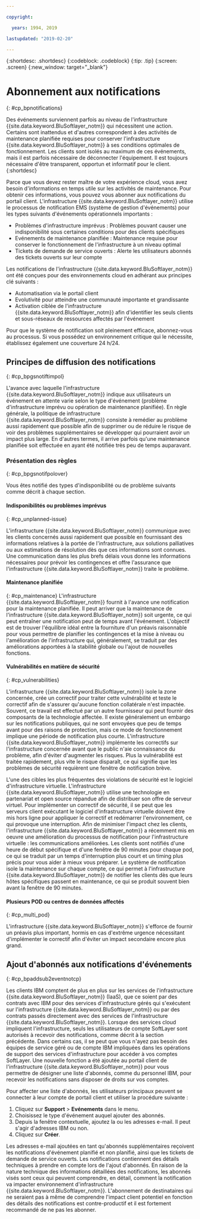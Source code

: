 ```yaml
---

copyright:

  years: 1994, 2019

lastupdated: "2019-02-20"

---
```


{:shortdesc: .shortdesc}
{:codeblock: .codeblock}
{:tip: .tip}
{:screen: .screen}
{:new_window: target="_blank"}


# Abonnement aux notifications
{: #cp_bpnotifications}

Des événements surviennent parfois au niveau de l'infrastructure {{site.data.keyword.BluSoftlayer_notm}} qui nécessitent une action. Certains sont inattendus et d'autres correspondent à des activités de maintenance planifiée requises pour conserver l'infrastructure {{site.data.keyword.BluSoftlayer_notm}} à ses conditions optimales de fonctionnement. Les clients sont isolés au maximum de ces événements, mais il est parfois nécessaire de déconnecter l'équipement. Il est toujours nécessaire d'être transparent, opportun et informatif pour le client.
{:shortdesc}

Parce que vous devez rester maître de votre expérience cloud, vous avez besoin d'informations en temps utile sur les activités de maintenance. Pour obtenir ces informations, vous pouvez vous abonner aux notifications du portail client. L'infrastructure {{site.data.keyword.BluSoftlayer_notm}} utilise le processus de notification EMS (système de gestion d'événements) pour les types suivants d'événements opérationnels importants :
* Problèmes d'infrastructure imprévus : Problèmes pouvant causer une indisponibilité sous certaines conditions pour des clients spécifiques
* Evénements de maintenance planifiée : Maintenance requise pour conserver le fonctionnement de l'infrastructure à un niveau optimal
* Tickets de demande de service ouverts : Alerte les utilisateurs abonnés des tickets ouverts sur leur compte

Les notifications de l'infrastructure {{site.data.keyword.BluSoftlayer_notm}} ont été conçues pour des environnements cloud en adhérant aux principes clé suivants :
* Automatisation via le portail client
* Evolutivité pour atteindre une communauté importante et grandissante
* Activation ciblée de l'infrastructure {{site.data.keyword.BluSoftlayer_notm}} afin d'identifier les seuls clients et sous-réseaux de ressources affectés par l'événement

Pour que le système de notification soit pleinement efficace, abonnez-vous au processus. Si vous possédez un environnement critique qui le nécessite, établissez également une couverture 24 h/24.


## Principes de diffusion des notifications
{: #cp_bpgsnotiftimpol}

L'avance avec laquelle l'infrastructure {{site.data.keyword.BluSoftlayer_notm}} indique aux utilisateurs un événement en attente varie selon le type d'événement (problème d'infrastructure imprévu ou opération de maintenance planifiée). En règle générale, la politique de infrastructure {{site.data.keyword.BluSoftlayer_notm}} consiste à remédier au problème aussi rapidement que possible afin de supprimer ou de réduire le risque de voir des problèmes supplémentaires se développer qui pourraient avoir un impact plus large. En d'autres termes, il arrive parfois qu'une maintenance planifiée soit effectuée en ayant été notifiée très peu de temps auparavant.

### Présentation des règles
{: #cp_bpgsnotifpolover}

Vous êtes notifié des types d'indisponibilité ou de problème suivants comme décrit à chaque section.

#### Indisponibilités ou problèmes imprévus
{: #cp_unplanned-issue}

L'infrastructure {{site.data.keyword.BluSoftlayer_notm}} communique avec les clients concernés aussi rapidement que possible en fournissant des informations relatives à la portée de l'infrastructure, aux solutions palliatives ou aux estimations de résolution dès que ces informations sont connues. Une communication dans les plus brefs délais vous donne les informations nécessaires pour prévoir les contingences et offre l'assurance que l'infrastructure {{site.data.keyword.BluSoftlayer_notm}} traite le problème.

#### Maintenance planifiée
{: #cp_maintenance}
L'infrastructure {{site.data.keyword.BluSoftlayer_notm}} fournit à l'avance une notification pour la maintenance planifiée. Il peut arriver que la maintenance de l'infrastructure {{site.data.keyword.BluSoftlayer_notm}} soit urgente, ce qui peut entraîner une notification peut de temps avant l'événement. L'objectif est de trouver l'équilibre idéal entre la fourniture d'un préavis raisonnable pour vous permettre de planifier les contingences et la mise à niveau ou l'amélioration de l'infrastructure qui, généralement, se traduit par des améliorations apportées à la stabilité globale ou l'ajout de nouvelles fonctions.

#### Vulnérabilités en matière de sécurité
{: #cp_vulnerabilities}

L'infrastructure {{site.data.keyword.BluSoftlayer_notm}} isole la zone concernée, crée un correctif pour traiter cette vulnérabilité et teste le correctif afin de s'assurer qu'aucune fonction collatérale n'est impactée. Souvent, ce travail est effectué par un autre fournisseur qui peut fournir des composants de la technologie affectée. Il existe généralement un embargo sur les notifications publiques, qui ne sont envoyées que peu de temps avant pour des raisons de protection, mais ce mode de fonctionnement implique une période de notification plus courte. L'infrastructure {{site.data.keyword.BluSoftlayer_notm}} implémente les correctifs sur l'infrastructure concernée avant que le public n'aie connaissance du problème, afin d'éviter d'augmenter les risques. Plus la vulnérabilité est traitée rapidement, plus vite le risque disparaît, ce qui signifie que les problèmes de sécurité requièrent une fenêtre de notification brève.

L'une des cibles les plus fréquentes des violations de sécurité est le logiciel d'infrastructure virtuelle. L'infrastructure {{site.data.keyword.BluSoftlayer_notm}} utilise une technologie en partenariat et open source répandue afin de distribuer son offre de serveur virtuel. Pour implémenter un correctif de sécurité, il se peut que les serveurs client exécutant le logiciel d'infrastructure virtuelle doivent être mis hors ligne pour appliquer le correctif et redémarrer l'environnement, ce qui provoque une interruption. Afin de minimiser l'impact chez les clients, l'infrastructure {{site.data.keyword.BluSoftlayer_notm}} a récemment mis en oeuvre une amélioration du processus de notification pour l'infrastructure virtuelle : les communications améliorées. Les clients sont notifiés d'une heure de début spécifique et d'une fenêtre de 90 minutes pour chaque pod, ce qui se traduit par un temps d'interruption plus court et un timing plus précis pour vous aider à mieux vous préparer. Le système de notification isole la maintenance sur chaque compte, ce qui permet à l'infrastructure {{site.data.keyword.BluSoftlayer_notm}} de notifier les clients dès que leurs hôtes spécifiques passent en maintenance, ce qui se produit souvent bien avant la fenêtre de 90 minutes.

#### Plusieurs POD ou centres de données affectés
{: #cp_multi_pod}

L'infrastructure {{site.data.keyword.BluSoftlayer_notm}} s'efforce de fournir un préavis plus important, hormis en cas d'extrême urgence nécessitant d'implémenter le correctif afin d'éviter un impact secondaire encore plus grand.


## Ajout d'abonnés aux notifications d'événements
{: #cp_bpaddsub2eventnotcp}

Les clients IBM comptent de plus en plus sur les services de l'infrastructure {{site.data.keyword.BluSoftlayer_notm}} (IaaS), que ce soient par des contrats avec IBM pour des services d'infrastructure gérés qui s'exécutent sur l'infrastructure {{site.data.keyword.BluSoftlayer_notm}} ou par des contrats passés directement avec des services de l'infrastructure {{site.data.keyword.BluSoftlayer_notm}}. Lorsque des services cloud impliquent l'infrastructure, seuls les utilisateurs de compte SoftLayer sont autorisés à recevoir des notifications, comme décrit à la section précédente. Dans certains cas, il se peut que vous n'ayez pas besoin des équipes de service géré ou de compte IBM impliquées dans les opérations de support des services d'infrastructure pour accéder à vos comptes SoftLayer. Une nouvelle fonction a été ajoutée au portail client de l'infrastructure {{site.data.keyword.BluSoftlayer_notm}} pour vous permettre de désigner une liste d'abonnés, comme du personnel IBM, pour recevoir les notifications sans disposer de droits sur vos comptes.

Pour affecter une liste d'abonnés, les utilisateurs principaux peuvent se connecter à leur compte de portail client  et utiliser la procédure suivante :
1. Cliquez sur **Support** > **Evénements** dans le menu.
2. Choisissez le type d'événement auquel ajouter des abonnés.
2. Depuis la fenêtre contextuelle, ajoutez la ou les adresses e-mail. Il peut s'agir d'adresses IBM ou non.
3. Cliquez sur **Créer**.

Les adresses e-mail ajoutées en tant qu'abonnés supplémentaires reçoivent les notifications d'événement planifié et non planifié, ainsi que les tickets de demande de service ouverts. Les notifications contiennent des détails techniques à prendre en compte lors de l'ajout d'abonnés. En raison de la nature technique des informations détaillées des notifications, les abonnés visés sont ceux qui peuvent comprendre, en détail, comment la notification va impacter environnement d'infrastructure {{site.data.keyword.BluSoftlayer_notm}}. L'abonnement de destinataires qui ne seraient pas à même de comprendre l'impact client potentiel en fonction des détails des notifications est contre-productif et il est fortement recommandé de ne pas les abonner.
